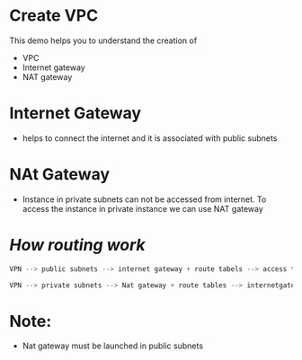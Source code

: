 # Create VPC

This demo helps you to understand the creation of 
- VPC
- Internet gateway
- NAT gateway 

# Internet Gateway 
- helps to connect the internet and it is associated with public subnets

# NAt Gateway
- Instance in private subnets can not be accessed from internet. To access the instance in private instance we can use NAT gateway

# _How routing work_
```python
VPN --> public subnets --> internet gateway + route tabels --> access the internet

VPN --> private subnets --> Nat gateway + route tables --> internetgateway --> access the internet
```

# Note: 
- Nat gateway must be launched in public subnets
